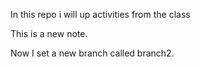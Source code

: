 In this repo i will  up activities from the class

This is a new note.

Now I set a new branch called branch2.
